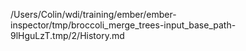 /Users/Colin/wdi/training/ember/ember-inspector/tmp/broccoli_merge_trees-input_base_path-9lHguLzT.tmp/2/History.md
